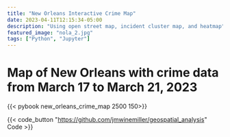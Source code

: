 ```yaml
---
title: "New Orleans Interactive Crime Map"
date: 2023-04-11T12:15:34-05:00
description: "Using open street map, incident cluster map, and heatmap"
featured_image: "nola_2.jpg"
tags: ["Python", "Jupyter"]
---
```


# Map of New Orleans with crime data from March 17 to March 21, 2023


{{< pybook new_orleans_crime_map 2500 150>}}

{{< code_button "https://github.com/jmwinemiller/geospatial_analysis" Code >}}